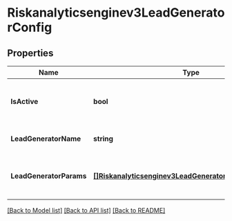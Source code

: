 # Riskanalyticsenginev3LeadGeneratorConfig

## Properties
Name | Type | Description | Notes
------------ | ------------- | ------------- | -------------
**IsActive** | **bool** | Is the lead generator set to active or inactive. | [optional] [default to null]
**LeadGeneratorName** | **string** | Name of the lead generator. | [optional] [default to null]
**LeadGeneratorParams** | [**[]Riskanalyticsenginev3LeadGeneratorConfigParamValue**](riskanalyticsenginev3LeadGeneratorConfigParamValue.md) | The parameters to update for this lead generator. | [optional] [default to null]

[[Back to Model list]](../README.md#documentation-for-models) [[Back to API list]](../README.md#documentation-for-api-endpoints) [[Back to README]](../README.md)


